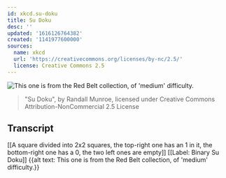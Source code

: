 ```yaml
---
id: xkcd.su-doku
title: Su Doku
desc: ''
updated: '1616126764382'
created: '1141977600000'
sources:
  name: xkcd
  url: 'https://creativecommons.org/licenses/by-nc/2.5/'
  license: Creative Commons 2.5
---
```

![This one is from the Red Belt collection, of 'medium' difficulty.](https://imgs.xkcd.com/comics/su_doku.jpg)
> "Su Doku", by Randall Munroe, licensed under Creative Commons Attribution-NonCommercial 2.5 License

## Transcript
[[A square divided into 2x2 squares, the top-right one has an 1 in it, the bottom-right one has a 0, the two left ones are empty]]
[[Label: Binary Su Doku]]
{{alt text: This one is from the Red Belt collection, of 'medium' difficulty.}}

